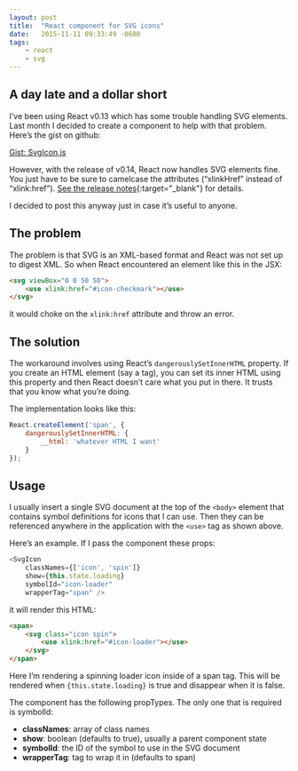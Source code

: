 ```yaml
---
layout: post
title:  "React component for SVG icons"
date:   2015-11-11 09:33:49 -0600
tags:
    - react
    - svg
---
```


## A day late and a dollar short

I’ve been using React v0.13 which has some trouble handling SVG elements. Last month I decided to create a component to help with that problem. Here’s the gist on github:

[Gist: SvgIcon.js](https://gist.github.com/brawlins/e84c28badd0e6172d9e5)

However, with the release of v0.14, React now handles SVG elements fine. You just have to be sure to camelcase the attributes (“xlinkHref” instead of “xlink:href”). [See the release notes](https://facebook.github.io/react/blog/2015/10/07/react-v0.14.html#notable-enhancements){:target="_blank"} for details.

I decided to post this anyway just in case it’s useful to anyone.

## The problem

The problem is that SVG is an XML-based format and React was not set up to digest XML. So when React encountered an element like this in the JSX:

```html
<svg viewBox="0 0 50 50">
    <use xlink:href="#icon-checkmark"></use>
</svg>
```

it would choke on the `xlink:href` attribute and throw an error.

## The solution

The workaround involves using React’s `dangerouslySetInnerHTML` property. If you create an HTML element (say a <span> tag), you can set its inner HTML using this property and then React doesn’t care what you put in there. It trusts that you know what you’re doing.

The implementation looks like this:

```javascript
React.createElement('span', {
    dangerouslySetInnerHTML: {
        __html: 'whatever HTML I want'
    }
});
```

## Usage

I usually insert a single SVG document at the top of the `<body>` element that contains symbol definitions for icons that I can use. Then they can be referenced anywhere in the application with the `<use>` tag as shown above.

Here’s an example. If I pass the component these props:

```javascript
<SvgIcon 
    classNames={['icon', 'spin']}
    show={this.state.loading} 
    symbolId="icon-loader" 
    wrapperTag="span" />
```

it will render this HTML:

```html
<span>
    <svg class="icon spin">
        <use xlink:href="#icon-loader"></use>
    </svg>
</span>
```

Here I’m rendering a spinning loader icon inside of a span tag. This will be rendered when `{this.state.loading}` is true and disappear when it is false.

The component has the following propTypes. The only one that is required is symbolId:

* **classNames**: array of class names
* **show**: boolean (defaults to true), usually a parent component state
* **symbolId**: the ID of the symbol to use in the SVG document
* **wrapperTag**: tag to wrap it in (defaults to span)
